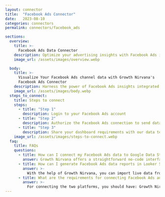 ```yaml
---
layout: connector
title:  "Facebook Ads Connector"
date:   2023-08-10
categories: connectors
permalink: connectors/facebook_ads

sections:
  overview:
    title: >-
      Facebook Ads Data Connector
    description: Optimize your advertising insights with Facebook Ads integration. Seamlessly merge ad data from Facebook with Looker Studio's analytical capabilities, unlocking insights that power ad strategies, customer engagement, and campaign performance.
    image_url: /assets/images/overview.webp

  body:
    title: >-
      Visualize Your Facebook Ads channel data with Growth Nirvana's
      Facebook Ads Connector
    description: Harness the power of Facebook Ads insights integrated into Looker Studio for strategic advertising decisions.
    image_url: /assets/images/body.webp
  steps_to_connect:
    title: Steps to connect
    steps:
      - title: "Step 1"
        description: Login to your Facebook Ads account
      - title: "Step 2"
        description: Authorize the Facebook Ads connection to send data to Growth Nirvana
      - title: "Step 3"
        description: Share your dashboard requirements with our data team. We will build the report for you.
    image_url: /assets/images/steps-to-connect.webp
  faq:
    title: FAQs
    questions:
      - title: How can I connect my Facebook Ads data to Google Data Studio/Looker Studio?
        answer: Growth Nirvana offers a straightforward no-code interface to connect to Facebook Ads data sources.
      - title: How can I generate Facebook Ads data reports in Looker Studio?
        answer: >-
          With the help of Growth Nirvana, you can import live data from Facebook Ads into Looker Studio. These data can be viewed in charts, tables, and dashboards to generate branded reports that can be shared instantly.
      - title: What are the requirements for connecting Facebook Ads and Looker Studio?
        answer: >-
          For connecting the two platforms, you should have: Growth Nirvana Account and Facebook Ads Ads Account
---
```

